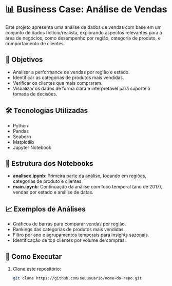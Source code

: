 # 📊 Business Case: Análise de Vendas

Este projeto apresenta uma análise de dados de vendas com base em um conjunto de dados fictício/realista, explorando aspectos relevantes para a área de negócios, como desempenho por região, categoria de produto, e comportamento de clientes.

## 📌 Objetivos

- Analisar a performance de vendas por região e estado.
- Identificar as categorias de produtos mais vendidas.
- Verificar os clientes que mais compraram.
- Visualizar os dados de forma clara e interpretável para suporte à tomada de decisões.

## 🛠️ Tecnologias Utilizadas

- Python
- Pandas
- Seaborn
- Matplotlib
- Jupyter Notebook

## 📁 Estrutura dos Notebooks

- **analisex.ipynb**: Primeira parte da análise, focando em regiões, categorias de produto e clientes.
- **main.ipynb**: Continuação da análise com foco temporal (ano de 2017), vendas por estado e análise de datas.

## 📈 Exemplos de Análises

- Gráficos de barras para comparar vendas por região.
- Rankings das categorias de produtos mais vendidas.
- Filtro por ano e agrupamentos temporais para insights sazonais.
- Identificação de top clientes por volume de compras.

## 📎 Como Executar

1. Clone este repositório:
   ```bash
   git clone https://github.com/seuusuario/nome-do-repo.git
